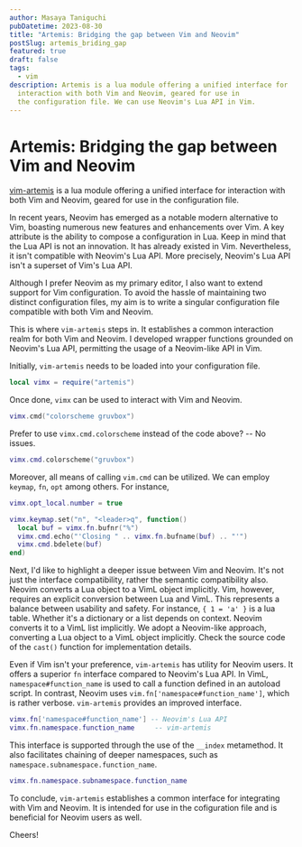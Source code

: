 ```yaml
---
author: Masaya Taniguchi
pubDatetime: 2023-08-30
title: "Artemis: Bridging the gap between Vim and Neovim"
postSlug: artemis_briding_gap
featured: true
draft: false
tags:
  - vim
description: Artemis is a lua module offering a unified interface for
  interaction with both Vim and Neovim, geared for use in
  the configuration file. We can use Neovim's Lua API in Vim.
---
```


# Artemis: Bridging the gap between Vim and Neovim

[vim-artemis](https://github.com/tani/vim-artemis)
is a lua module offering a unified interface for
interaction with both Vim and Neovim, geared for use in the configuration file.

In recent years, Neovim has emerged as a notable modern alternative to
Vim, boasting numerous new features and enhancements over Vim.
A key attribute is the ability to compose a configuration in Lua.
Keep in mind that the Lua API is not an innovation. It has already existed in Vim.
Nevertheless, it isn't compatible with Neovim's Lua API. More precisely, Neovim's
Lua API isn't a superset of Vim's Lua API.

Although I prefer Neovim as my primary editor, I also want to extend
support for Vim configuration. To avoid the hassle of maintaining two distinct configuration files,
my aim is to write a singular configuration file compatible with both Vim and Neovim.

This is where `vim-artemis` steps in. It establishes a common interaction realm for
both Vim and Neovim. I developed wrapper functions grounded on
Neovim's Lua API, permitting the usage of a Neovim-like API in Vim.

Initially, `vim-artemis` needs to be loaded into your configuration file.

```lua
local vimx = require("artemis")
```

Once done, `vimx` can be used to interact with Vim and Neovim.

```lua
vimx.cmd("colorscheme gruvbox")
```

Prefer to use `vimx.cmd.colorscheme` instead of the code above? -- No issues.

```lua
vimx.cmd.colorscheme("gruvbox")
```

Moreover, all means of calling `vim.cmd` can be utilized.
We can employ `keymap`, `fn`, `opt` among others. For instance,

```lua
vimx.opt_local.number = true

vimx.keymap.set("n", "<leader>q", function()
  local buf = vimx.fn.bufnr("%")
  vimx.cmd.echo("'Closing " .. vimx.fn.bufname(buf) .. "'")
  vimx.cmd.bdelete(buf)
end)
```

Next, I'd like to highlight a deeper issue between Vim and Neovim.
It's not just the interface compatibility, rather the semantic compatibility also.
Neovim converts a Lua object to a VimL object implicitly.
Vim, however, requires an explicit conversion between Lua and VimL.
This represents a balance between usability and safety.
For instance, `{ 1 = 'a' }` is a lua table. Whether it's a dictionary or a list
depends on context. Neovim converts it to a VimL list implicitly.
We adopt a Neovim-like approach, converting a Lua object to a VimL object implicitly.
Check the source code of the `cast()` function for implementation details.

Even if Vim isn't your preference, `vim-artemis` has utility for Neovim users.
It offers a superior `fn` interface compared to Neovim's Lua API.
In VimL, `namespace#function_name` is used to call a function defined in an autoload script.
In contrast, Neovim uses `vim.fn['namespace#function_name']`, which is rather verbose.
`vim-artemis` provides an improved interface.

```lua
vimx.fn['namespace#function_name'] -- Neovim's Lua API
vimx.fn.namespace.function_name     -- vim-artemis
```

This interface is supported through the use of the `__index` metamethod.
It also facilitates chaining of deeper namespaces, such as `namespace.subnamespace.function_name`.

```lua
vimx.fn.namespace.subnamespace.function_name
```

To conclude, `vim-artemis` establishes a common interface for integrating with Vim and Neovim.
It is intended for use in the cofiguration file and is beneficial for Neovim users as well.

Cheers!
